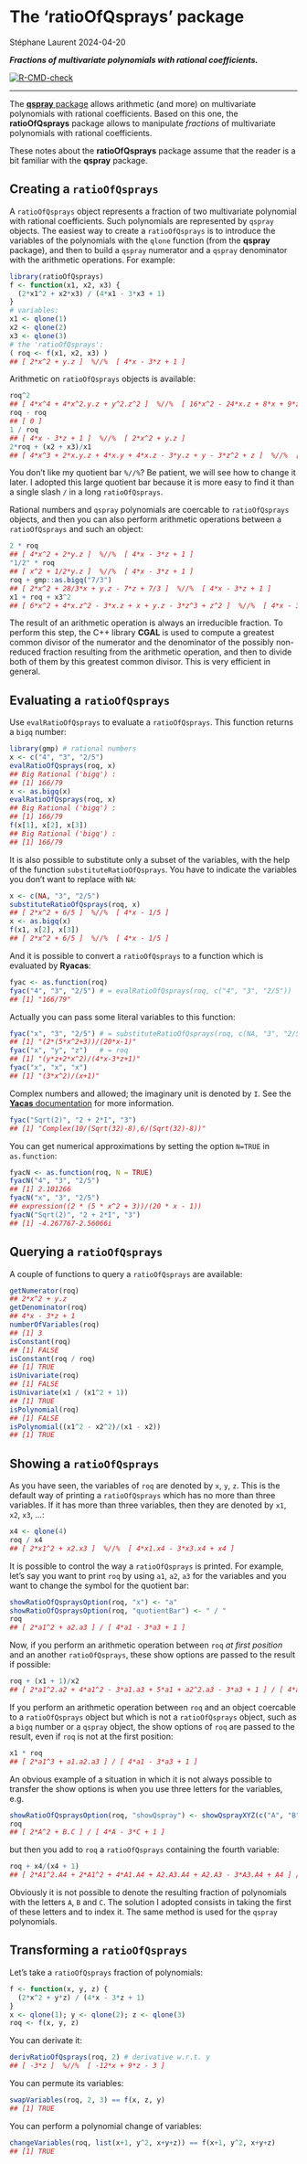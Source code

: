 The ‘ratioOfQsprays’ package
================
Stéphane Laurent
2024-04-20

***Fractions of multivariate polynomials with rational coefficients.***

<!-- badges: start -->

[![R-CMD-check](https://github.com/stla/ratioOfQsprays/actions/workflows/R-CMD-check.yaml/badge.svg)](https://github.com/stla/ratioOfQsprays/actions/workflows/R-CMD-check.yaml)
<!-- badges: end -->

------------------------------------------------------------------------

The [**qspray** package](https://github.com/stla/qspray) allows
arithmetic (and more) on multivariate polynomials with rational
coefficients. Based on this one, the **ratioOfQsprays** package allows
to manipulate *fractions* of multivariate polynomials with rational
coefficients.

These notes about the **ratioOfQsprays** package assume that the reader
is a bit familiar with the **qspray** package.

## Creating a `ratioOfQsprays`

A `ratioOfQsprays` object represents a fraction of two multivariate
polynomial with rational coefficients. Such polynomials are represented
by `qspray` objects. The easiest way to create a `ratioOfQsprays` is to
introduce the variables of the polynomials with the `qlone` function
(from the **qspray** package), and then to build a `qspray` numerator
and a `qspray` denominator with the arithmetic operations. For example:

``` r
library(ratioOfQsprays)
f <- function(x1, x2, x3) {
  (2*x1^2 + x2*x3) / (4*x1 - 3*x3 + 1)
}
# variables:
x1 <- qlone(1)
x2 <- qlone(2)
x3 <- qlone(3)
# the 'ratioOfQsprays':
( roq <- f(x1, x2, x3) )
## [ 2*x^2 + y.z ]  %//%  [ 4*x - 3*z + 1 ]
```

Arithmetic on `ratioOfQsprays` objects is available:

``` r
roq^2
## [ 4*x^4 + 4*x^2.y.z + y^2.z^2 ]  %//%  [ 16*x^2 - 24*x.z + 8*x + 9*z^2 - 6*z + 1 ]
roq - roq
## [ 0 ]
1 / roq
## [ 4*x - 3*z + 1 ]  %//%  [ 2*x^2 + y.z ]
2*roq + (x2 + x3)/x1
## [ 4*x^3 + 2*x.y.z + 4*x.y + 4*x.z - 3*y.z + y - 3*z^2 + z ]  %//%  [ 4*x^2 - 3*x.z + x ]
```

You don’t like my quotient bar `%//%`? Be patient, we will see how to
change it later. I adopted this large quotient bar because it is more
easy to find it than a single slash `/` in a long `ratioOfQsprays`.

Rational numbers and `qspray` polynomials are coercable to
`ratioOfQsprays` objects, and then you can also perform arithmetic
operations between a `ratioOfQsprays` and such an object:

``` r
2 * roq
## [ 4*x^2 + 2*y.z ]  %//%  [ 4*x - 3*z + 1 ]
"1/2" * roq
## [ x^2 + 1/2*y.z ]  %//%  [ 4*x - 3*z + 1 ]
roq + gmp::as.bigq("7/3") 
## [ 2*x^2 + 28/3*x + y.z - 7*z + 7/3 ]  %//%  [ 4*x - 3*z + 1 ]
x1 + roq + x3^2
## [ 6*x^2 + 4*x.z^2 - 3*x.z + x + y.z - 3*z^3 + z^2 ]  %//%  [ 4*x - 3*z + 1 ]
```

The result of an arithmetic operation is always an irreducible fraction.
To perform this step, the C++ library **CGAL** is used to compute a
greatest common divisor of the numerator and the denominator of the
possibly non-reduced fraction resulting from the arithmetic operation,
and then to divide both of them by this greatest common divisor. This is
very efficient in general.

## Evaluating a `ratioOfQsprays`

Use `evalRatioOfQsprays` to evaluate a `ratioOfQsprays`. This function
returns a `bigq` number:

``` r
library(gmp) # rational numbers
x <- c("4", "3", "2/5")
evalRatioOfQsprays(roq, x)
## Big Rational ('bigq') :
## [1] 166/79
x <- as.bigq(x)
evalRatioOfQsprays(roq, x)
## Big Rational ('bigq') :
## [1] 166/79
f(x[1], x[2], x[3])
## Big Rational ('bigq') :
## [1] 166/79
```

It is also possible to substitute only a subset of the variables, with
the help of the function `substituteRatioOfQsprays`. You have to
indicate the variables you don’t want to replace with `NA`:

``` r
x <- c(NA, "3", "2/5")
substituteRatioOfQsprays(roq, x)
## [ 2*x^2 + 6/5 ]  %//%  [ 4*x - 1/5 ]
x <- as.bigq(x)
f(x1, x[2], x[3])
## [ 2*x^2 + 6/5 ]  %//%  [ 4*x - 1/5 ]
```

And it is possible to convert a `ratioOfQsprays` to a function which is
evaluated by **Ryacas**:

``` r
fyac <- as.function(roq)
fyac("4", "3", "2/5") # = evalRatioOfQsprays(roq, c("4", "3", "2/5"))
## [1] "166/79"
```

Actually you can pass some literal variables to this function:

``` r
fyac("x", "3", "2/5") # = substituteRatioOfQsprays(roq, c(NA, "3", "2/5"))
## [1] "(2*(5*x^2+3))/(20*x-1)"
fyac("x", "y", "z")   # = roq
## [1] "(y*z+2*x^2)/(4*x-3*z+1)"
fyac("x", "x", "x")
## [1] "(3*x^2)/(x+1)"
```

Complex numbers and allowed; the imaginary unit is denoted by `I`. See
the [**Yacas** documentation](https://yacas.readthedocs.io/en/latest/)
for more information.

``` r
fyac("Sqrt(2)", "2 + 2*I", "3")
## [1] "Complex(10/(Sqrt(32)-8),6/(Sqrt(32)-8))"
```

You can get numerical approximations by setting the option `N=TRUE` in
`as.function`:

``` r
fyacN <- as.function(roq, N = TRUE)
fyacN("4", "3", "2/5") 
## [1] 2.101266
fyacN("x", "3", "2/5")
## expression((2 * (5 * x^2 + 3))/(20 * x - 1))
fyacN("Sqrt(2)", "2 + 2*I", "3")
## [1] -4.267767-2.56066i
```

## Querying a `ratioOfQsprays`

A couple of functions to query a `ratioOfQsprays` are available:

``` r
getNumerator(roq)
## 2*x^2 + y.z
getDenominator(roq)
## 4*x - 3*z + 1
numberOfVariables(roq)
## [1] 3
isConstant(roq)
## [1] FALSE
isConstant(roq / roq)
## [1] TRUE
isUnivariate(roq)
## [1] FALSE
isUnivariate(x1 / (x1^2 + 1))
## [1] TRUE
isPolynomial(roq)
## [1] FALSE
isPolynomial((x1^2 - x2^2)/(x1 - x2))
## [1] TRUE
```

## Showing a `ratioOfQsprays`

As you have seen, the variables of `roq` are denoted by `x`, `y`, `z`.
This is the default way of printing a `ratioOfQsprays` which has no more
than three variables. If it has more than three variables, then they are
denoted by `x1`, `x2`, `x3`, …:

``` r
x4 <- qlone(4)
roq / x4
## [ 2*x1^2 + x2.x3 ]  %//%  [ 4*x1.x4 - 3*x3.x4 + x4 ]
```

It is possible to control the way a `ratioOfQsprays` is printed. For
example, let’s say you want to print `roq` by using `a1`, `a2`, `a3` for
the variables and you want to change the symbol for the quotient bar:

``` r
showRatioOfQspraysOption(roq, "x") <- "a"
showRatioOfQspraysOption(roq, "quotientBar") <- " / " 
roq
## [ 2*a1^2 + a2.a3 ] / [ 4*a1 - 3*a3 + 1 ]
```

Now, if you perform an arithmetic operation between `roq` *at first
position* and an another `ratioOfQsprays`, these show options are passed
to the result if possible:

``` r
roq + (x1 + 1)/x2
## [ 2*a1^2.a2 + 4*a1^2 - 3*a1.a3 + 5*a1 + a2^2.a3 - 3*a3 + 1 ] / [ 4*a1.a2 - 3*a2.a3 + a2 ]
```

If you perform an arithmetic operation between `roq` and an object
coercable to a `ratioOfQsprays` object but which is not a
`ratioOfQsprays` object, such as a `bigq` number or a `qspray` object,
the show options of `roq` are passed to the result, even if `roq` is not
at the first position:

``` r
x1 * roq
## [ 2*a1^3 + a1.a2.a3 ] / [ 4*a1 - 3*a3 + 1 ]
```

An obvious example of a situation in which it is not always possible to
transfer the show options is when you use three letters for the
variables, e.g.

``` r
showRatioOfQspraysOption(roq, "showQspray") <- showQsprayXYZ(c("A", "B", "C"))
roq
## [ 2*A^2 + B.C ] / [ 4*A - 3*C + 1 ]
```

but then you add to `roq` a `ratioOfQsprays` containing the fourth
variable:

``` r
roq + x4/(x4 + 1)
## [ 2*A1^2.A4 + 2*A1^2 + 4*A1.A4 + A2.A3.A4 + A2.A3 - 3*A3.A4 + A4 ] / [ 4*A1.A4 + 4*A1 - 3*A3.A4 - 3*A3 + A4 + 1 ]
```

Obviously it is not possible to denote the resulting fraction of
polynomials with the letters `A`, `B` and `C`. The solution I adopted
consists in taking the first of these letters and to index it. The same
method is used for the `qspray` polynomials.

## Transforming a `ratioOfQsprays`

Let’s take a `ratioOfQsprays` fraction of polynomials:

``` r
f <- function(x, y, z) {
  (2*x^2 + y*z) / (4*x - 3*z + 1)
}
x <- qlone(1); y <- qlone(2); z <- qlone(3)
roq <- f(x, y, z)
```

You can derivate it:

``` r
derivRatioOfQsprays(roq, 2) # derivative w.r.t. y
## [ -3*z ]  %//%  [ -12*x + 9*z - 3 ]
```

You can permute its variables:

``` r
swapVariables(roq, 2, 3) == f(x, z, y)
## [1] TRUE
```

You can perform a polynomial change of variables:

``` r
changeVariables(roq, list(x+1, y^2, x+y+z)) == f(x+1, y^2, x+y+z)
## [1] TRUE
```
